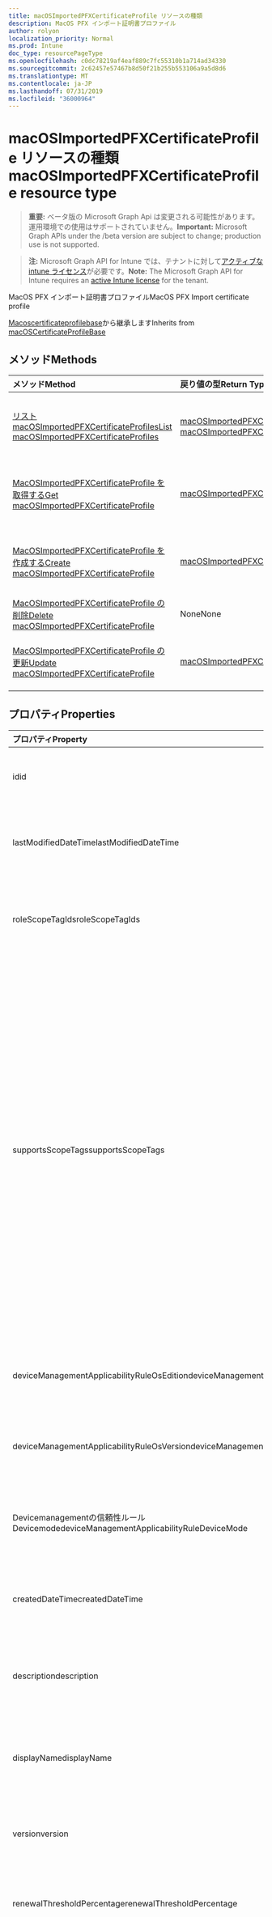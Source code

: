 ```yaml
---
title: macOSImportedPFXCertificateProfile リソースの種類
description: MacOS PFX インポート証明書プロファイル
author: rolyon
localization_priority: Normal
ms.prod: Intune
doc_type: resourcePageType
ms.openlocfilehash: c0dc78219af4eaf889c7fc55310b1a714ad34330
ms.sourcegitcommit: 2c62457e57467b8d50f21b255b553106a9a5d8d6
ms.translationtype: MT
ms.contentlocale: ja-JP
ms.lasthandoff: 07/31/2019
ms.locfileid: "36000964"
---
```

# <a name="macosimportedpfxcertificateprofile-resource-type"></a><span data-ttu-id="2b488-103">macOSImportedPFXCertificateProfile リソースの種類</span><span class="sxs-lookup"><span data-stu-id="2b488-103">macOSImportedPFXCertificateProfile resource type</span></span>

> <span data-ttu-id="2b488-104">**重要:** ベータ版の Microsoft Graph Api は変更される可能性があります。運用環境での使用はサポートされていません。</span><span class="sxs-lookup"><span data-stu-id="2b488-104">**Important:** Microsoft Graph APIs under the /beta version are subject to change; production use is not supported.</span></span>

> <span data-ttu-id="2b488-105">**注:** Microsoft Graph API for Intune では、テナントに対して[アクティブな intune ライセンス](https://go.microsoft.com/fwlink/?linkid=839381)が必要です。</span><span class="sxs-lookup"><span data-stu-id="2b488-105">**Note:** The Microsoft Graph API for Intune requires an [active Intune license](https://go.microsoft.com/fwlink/?linkid=839381) for the tenant.</span></span>

<span data-ttu-id="2b488-106">MacOS PFX インポート証明書プロファイル</span><span class="sxs-lookup"><span data-stu-id="2b488-106">MacOS PFX Import certificate profile</span></span>


<span data-ttu-id="2b488-107">[Macoscertificateprofilebase](../resources/intune-deviceconfig-macoscertificateprofilebase.md)から継承します</span><span class="sxs-lookup"><span data-stu-id="2b488-107">Inherits from [macOSCertificateProfileBase](../resources/intune-deviceconfig-macoscertificateprofilebase.md)</span></span>

## <a name="methods"></a><span data-ttu-id="2b488-108">メソッド</span><span class="sxs-lookup"><span data-stu-id="2b488-108">Methods</span></span>
|<span data-ttu-id="2b488-109">メソッド</span><span class="sxs-lookup"><span data-stu-id="2b488-109">Method</span></span>|<span data-ttu-id="2b488-110">戻り値の型</span><span class="sxs-lookup"><span data-stu-id="2b488-110">Return Type</span></span>|<span data-ttu-id="2b488-111">説明</span><span class="sxs-lookup"><span data-stu-id="2b488-111">Description</span></span>|
|:---|:---|:---|
|[<span data-ttu-id="2b488-112">リスト macOSImportedPFXCertificateProfiles</span><span class="sxs-lookup"><span data-stu-id="2b488-112">List macOSImportedPFXCertificateProfiles</span></span>](../api/intune-deviceconfig-macosimportedpfxcertificateprofile-list.md)|<span data-ttu-id="2b488-113">[macOSImportedPFXCertificateProfile](../resources/intune-deviceconfig-macosimportedpfxcertificateprofile.md)コレクション</span><span class="sxs-lookup"><span data-stu-id="2b488-113">[macOSImportedPFXCertificateProfile](../resources/intune-deviceconfig-macosimportedpfxcertificateprofile.md) collection</span></span>|<span data-ttu-id="2b488-114">[MacOSImportedPFXCertificateProfile](../resources/intune-deviceconfig-macosimportedpfxcertificateprofile.md)オブジェクトのプロパティとリレーションシップをリストします。</span><span class="sxs-lookup"><span data-stu-id="2b488-114">List properties and relationships of the [macOSImportedPFXCertificateProfile](../resources/intune-deviceconfig-macosimportedpfxcertificateprofile.md) objects.</span></span>|
|[<span data-ttu-id="2b488-115">MacOSImportedPFXCertificateProfile を取得する</span><span class="sxs-lookup"><span data-stu-id="2b488-115">Get macOSImportedPFXCertificateProfile</span></span>](../api/intune-deviceconfig-macosimportedpfxcertificateprofile-get.md)|[<span data-ttu-id="2b488-116">macOSImportedPFXCertificateProfile</span><span class="sxs-lookup"><span data-stu-id="2b488-116">macOSImportedPFXCertificateProfile</span></span>](../resources/intune-deviceconfig-macosimportedpfxcertificateprofile.md)|<span data-ttu-id="2b488-117">[MacOSImportedPFXCertificateProfile](../resources/intune-deviceconfig-macosimportedpfxcertificateprofile.md)オブジェクトのプロパティとリレーションシップを読み取ります。</span><span class="sxs-lookup"><span data-stu-id="2b488-117">Read properties and relationships of the [macOSImportedPFXCertificateProfile](../resources/intune-deviceconfig-macosimportedpfxcertificateprofile.md) object.</span></span>|
|[<span data-ttu-id="2b488-118">MacOSImportedPFXCertificateProfile を作成する</span><span class="sxs-lookup"><span data-stu-id="2b488-118">Create macOSImportedPFXCertificateProfile</span></span>](../api/intune-deviceconfig-macosimportedpfxcertificateprofile-create.md)|[<span data-ttu-id="2b488-119">macOSImportedPFXCertificateProfile</span><span class="sxs-lookup"><span data-stu-id="2b488-119">macOSImportedPFXCertificateProfile</span></span>](../resources/intune-deviceconfig-macosimportedpfxcertificateprofile.md)|<span data-ttu-id="2b488-120">新しい[macOSImportedPFXCertificateProfile](../resources/intune-deviceconfig-macosimportedpfxcertificateprofile.md)オブジェクトを作成します。</span><span class="sxs-lookup"><span data-stu-id="2b488-120">Create a new [macOSImportedPFXCertificateProfile](../resources/intune-deviceconfig-macosimportedpfxcertificateprofile.md) object.</span></span>|
|[<span data-ttu-id="2b488-121">MacOSImportedPFXCertificateProfile の削除</span><span class="sxs-lookup"><span data-stu-id="2b488-121">Delete macOSImportedPFXCertificateProfile</span></span>](../api/intune-deviceconfig-macosimportedpfxcertificateprofile-delete.md)|<span data-ttu-id="2b488-122">None</span><span class="sxs-lookup"><span data-stu-id="2b488-122">None</span></span>|<span data-ttu-id="2b488-123">[MacOSImportedPFXCertificateProfile](../resources/intune-deviceconfig-macosimportedpfxcertificateprofile.md)を削除します。</span><span class="sxs-lookup"><span data-stu-id="2b488-123">Deletes a [macOSImportedPFXCertificateProfile](../resources/intune-deviceconfig-macosimportedpfxcertificateprofile.md).</span></span>|
|[<span data-ttu-id="2b488-124">MacOSImportedPFXCertificateProfile の更新</span><span class="sxs-lookup"><span data-stu-id="2b488-124">Update macOSImportedPFXCertificateProfile</span></span>](../api/intune-deviceconfig-macosimportedpfxcertificateprofile-update.md)|[<span data-ttu-id="2b488-125">macOSImportedPFXCertificateProfile</span><span class="sxs-lookup"><span data-stu-id="2b488-125">macOSImportedPFXCertificateProfile</span></span>](../resources/intune-deviceconfig-macosimportedpfxcertificateprofile.md)|<span data-ttu-id="2b488-126">[MacOSImportedPFXCertificateProfile](../resources/intune-deviceconfig-macosimportedpfxcertificateprofile.md)オブジェクトのプロパティを更新します。</span><span class="sxs-lookup"><span data-stu-id="2b488-126">Update the properties of a [macOSImportedPFXCertificateProfile](../resources/intune-deviceconfig-macosimportedpfxcertificateprofile.md) object.</span></span>|

## <a name="properties"></a><span data-ttu-id="2b488-127">プロパティ</span><span class="sxs-lookup"><span data-stu-id="2b488-127">Properties</span></span>
|<span data-ttu-id="2b488-128">プロパティ</span><span class="sxs-lookup"><span data-stu-id="2b488-128">Property</span></span>|<span data-ttu-id="2b488-129">型</span><span class="sxs-lookup"><span data-stu-id="2b488-129">Type</span></span>|<span data-ttu-id="2b488-130">説明</span><span class="sxs-lookup"><span data-stu-id="2b488-130">Description</span></span>|
|:---|:---|:---|
|<span data-ttu-id="2b488-131">id</span><span class="sxs-lookup"><span data-stu-id="2b488-131">id</span></span>|<span data-ttu-id="2b488-132">文字列</span><span class="sxs-lookup"><span data-stu-id="2b488-132">String</span></span>|<span data-ttu-id="2b488-133">エンティティのキー。</span><span class="sxs-lookup"><span data-stu-id="2b488-133">Key of the entity.</span></span> <span data-ttu-id="2b488-134">[deviceConfiguration](../resources/intune-deviceconfig-deviceconfiguration.md) から継承します</span><span class="sxs-lookup"><span data-stu-id="2b488-134">Inherited from [deviceConfiguration](../resources/intune-deviceconfig-deviceconfiguration.md)</span></span>|
|<span data-ttu-id="2b488-135">lastModifiedDateTime</span><span class="sxs-lookup"><span data-stu-id="2b488-135">lastModifiedDateTime</span></span>|<span data-ttu-id="2b488-136">DateTimeOffset</span><span class="sxs-lookup"><span data-stu-id="2b488-136">DateTimeOffset</span></span>|<span data-ttu-id="2b488-137">オブジェクトの最終更新の DateTime。</span><span class="sxs-lookup"><span data-stu-id="2b488-137">DateTime the object was last modified.</span></span> <span data-ttu-id="2b488-138">[deviceConfiguration](../resources/intune-deviceconfig-deviceconfiguration.md) から継承します</span><span class="sxs-lookup"><span data-stu-id="2b488-138">Inherited from [deviceConfiguration](../resources/intune-deviceconfig-deviceconfiguration.md)</span></span>|
|<span data-ttu-id="2b488-139">roleScopeTagIds</span><span class="sxs-lookup"><span data-stu-id="2b488-139">roleScopeTagIds</span></span>|<span data-ttu-id="2b488-140">文字列コレクション</span><span class="sxs-lookup"><span data-stu-id="2b488-140">String collection</span></span>|<span data-ttu-id="2b488-141">このエンティティインスタンスの範囲タグのリスト。</span><span class="sxs-lookup"><span data-stu-id="2b488-141">List of Scope Tags for this Entity instance.</span></span> <span data-ttu-id="2b488-142">[deviceConfiguration](../resources/intune-deviceconfig-deviceconfiguration.md) から継承します</span><span class="sxs-lookup"><span data-stu-id="2b488-142">Inherited from [deviceConfiguration](../resources/intune-deviceconfig-deviceconfiguration.md)</span></span>|
|<span data-ttu-id="2b488-143">supportsScopeTags</span><span class="sxs-lookup"><span data-stu-id="2b488-143">supportsScopeTags</span></span>|<span data-ttu-id="2b488-144">Boolean</span><span class="sxs-lookup"><span data-stu-id="2b488-144">Boolean</span></span>|<span data-ttu-id="2b488-145">基になるデバイス構成がスコープタグの割り当てをサポートしているかどうかを示します。</span><span class="sxs-lookup"><span data-stu-id="2b488-145">Indicates whether or not the underlying Device Configuration supports the assignment of scope tags.</span></span> <span data-ttu-id="2b488-146">この値が false である場合、ScopeTags プロパティへの割り当ては許可されません。エンティティは、スコープを持つユーザーには表示されません。</span><span class="sxs-lookup"><span data-stu-id="2b488-146">Assigning to the ScopeTags property is not allowed when this value is false and entities will not be visible to scoped users.</span></span> <span data-ttu-id="2b488-147">これは Silverlight で作成された従来のポリシーに対して実行され、Azure ポータルでポリシーを削除して再作成することによって解決できます。</span><span class="sxs-lookup"><span data-stu-id="2b488-147">This occurs for Legacy policies created in Silverlight and can be resolved by deleting and recreating the policy in the Azure Portal.</span></span> <span data-ttu-id="2b488-148">このプロパティに値を設定するには、 SetExtrusionDirection メソッドを適用します。</span><span class="sxs-lookup"><span data-stu-id="2b488-148">This property is read-only.</span></span> <span data-ttu-id="2b488-149">[deviceConfiguration](../resources/intune-deviceconfig-deviceconfiguration.md) から継承します</span><span class="sxs-lookup"><span data-stu-id="2b488-149">Inherited from [deviceConfiguration](../resources/intune-deviceconfig-deviceconfiguration.md)</span></span>|
|<span data-ttu-id="2b488-150">deviceManagementApplicabilityRuleOsEdition</span><span class="sxs-lookup"><span data-stu-id="2b488-150">deviceManagementApplicabilityRuleOsEdition</span></span>|[<span data-ttu-id="2b488-151">deviceManagementApplicabilityRuleOsEdition</span><span class="sxs-lookup"><span data-stu-id="2b488-151">deviceManagementApplicabilityRuleOsEdition</span></span>](../resources/intune-deviceconfig-devicemanagementapplicabilityruleosedition.md)|<span data-ttu-id="2b488-152">このポリシーの OS エディションの適用。</span><span class="sxs-lookup"><span data-stu-id="2b488-152">The OS edition applicability for this Policy.</span></span> <span data-ttu-id="2b488-153">[deviceConfiguration](../resources/intune-deviceconfig-deviceconfiguration.md) から継承します</span><span class="sxs-lookup"><span data-stu-id="2b488-153">Inherited from [deviceConfiguration](../resources/intune-deviceconfig-deviceconfiguration.md)</span></span>|
|<span data-ttu-id="2b488-154">deviceManagementApplicabilityRuleOsVersion</span><span class="sxs-lookup"><span data-stu-id="2b488-154">deviceManagementApplicabilityRuleOsVersion</span></span>|[<span data-ttu-id="2b488-155">deviceManagementApplicabilityRuleOsVersion</span><span class="sxs-lookup"><span data-stu-id="2b488-155">deviceManagementApplicabilityRuleOsVersion</span></span>](../resources/intune-deviceconfig-devicemanagementapplicabilityruleosversion.md)|<span data-ttu-id="2b488-156">このポリシーの OS バージョン適用ルール。</span><span class="sxs-lookup"><span data-stu-id="2b488-156">The OS version applicability rule for this Policy.</span></span> <span data-ttu-id="2b488-157">[deviceConfiguration](../resources/intune-deviceconfig-deviceconfiguration.md) から継承します</span><span class="sxs-lookup"><span data-stu-id="2b488-157">Inherited from [deviceConfiguration](../resources/intune-deviceconfig-deviceconfiguration.md)</span></span>|
|<span data-ttu-id="2b488-158">Devicemanagementの信頼性ルール Devicemode</span><span class="sxs-lookup"><span data-stu-id="2b488-158">deviceManagementApplicabilityRuleDeviceMode</span></span>|[<span data-ttu-id="2b488-159">Devicemanagementの信頼性ルール Devicemode</span><span class="sxs-lookup"><span data-stu-id="2b488-159">deviceManagementApplicabilityRuleDeviceMode</span></span>](../resources/intune-deviceconfig-devicemanagementapplicabilityruledevicemode.md)|<span data-ttu-id="2b488-160">このポリシーのデバイスモード適用ルール。</span><span class="sxs-lookup"><span data-stu-id="2b488-160">The device mode applicability rule for this Policy.</span></span> <span data-ttu-id="2b488-161">[deviceConfiguration](../resources/intune-deviceconfig-deviceconfiguration.md) から継承します</span><span class="sxs-lookup"><span data-stu-id="2b488-161">Inherited from [deviceConfiguration](../resources/intune-deviceconfig-deviceconfiguration.md)</span></span>|
|<span data-ttu-id="2b488-162">createdDateTime</span><span class="sxs-lookup"><span data-stu-id="2b488-162">createdDateTime</span></span>|<span data-ttu-id="2b488-163">DateTimeOffset</span><span class="sxs-lookup"><span data-stu-id="2b488-163">DateTimeOffset</span></span>|<span data-ttu-id="2b488-164">オブジェクトが作成された DateTime。</span><span class="sxs-lookup"><span data-stu-id="2b488-164">DateTime the object was created.</span></span> <span data-ttu-id="2b488-165">[deviceConfiguration](../resources/intune-deviceconfig-deviceconfiguration.md) から継承します</span><span class="sxs-lookup"><span data-stu-id="2b488-165">Inherited from [deviceConfiguration](../resources/intune-deviceconfig-deviceconfiguration.md)</span></span>|
|<span data-ttu-id="2b488-166">description</span><span class="sxs-lookup"><span data-stu-id="2b488-166">description</span></span>|<span data-ttu-id="2b488-167">String</span><span class="sxs-lookup"><span data-stu-id="2b488-167">String</span></span>|<span data-ttu-id="2b488-168">管理者が指定した、デバイス構成についての説明。</span><span class="sxs-lookup"><span data-stu-id="2b488-168">Admin provided description of the Device Configuration.</span></span> <span data-ttu-id="2b488-169">[deviceConfiguration](../resources/intune-deviceconfig-deviceconfiguration.md) から継承します</span><span class="sxs-lookup"><span data-stu-id="2b488-169">Inherited from [deviceConfiguration](../resources/intune-deviceconfig-deviceconfiguration.md)</span></span>|
|<span data-ttu-id="2b488-170">displayName</span><span class="sxs-lookup"><span data-stu-id="2b488-170">displayName</span></span>|<span data-ttu-id="2b488-171">String</span><span class="sxs-lookup"><span data-stu-id="2b488-171">String</span></span>|<span data-ttu-id="2b488-172">管理者が指定した、デバイス構成の名前。</span><span class="sxs-lookup"><span data-stu-id="2b488-172">Admin provided name of the device configuration.</span></span> <span data-ttu-id="2b488-173">[deviceConfiguration](../resources/intune-deviceconfig-deviceconfiguration.md) から継承します</span><span class="sxs-lookup"><span data-stu-id="2b488-173">Inherited from [deviceConfiguration](../resources/intune-deviceconfig-deviceconfiguration.md)</span></span>|
|<span data-ttu-id="2b488-174">version</span><span class="sxs-lookup"><span data-stu-id="2b488-174">version</span></span>|<span data-ttu-id="2b488-175">Int32</span><span class="sxs-lookup"><span data-stu-id="2b488-175">Int32</span></span>|<span data-ttu-id="2b488-176">デバイス構成のバージョン。</span><span class="sxs-lookup"><span data-stu-id="2b488-176">Version of the device configuration.</span></span> <span data-ttu-id="2b488-177">[deviceConfiguration](../resources/intune-deviceconfig-deviceconfiguration.md) から継承します</span><span class="sxs-lookup"><span data-stu-id="2b488-177">Inherited from [deviceConfiguration](../resources/intune-deviceconfig-deviceconfiguration.md)</span></span>|
|<span data-ttu-id="2b488-178">renewalThresholdPercentage</span><span class="sxs-lookup"><span data-stu-id="2b488-178">renewalThresholdPercentage</span></span>|<span data-ttu-id="2b488-179">Int32</span><span class="sxs-lookup"><span data-stu-id="2b488-179">Int32</span></span>|<span data-ttu-id="2b488-180">証明書の更新しきい値の割合。</span><span class="sxs-lookup"><span data-stu-id="2b488-180">Certificate renewal threshold percentage.</span></span> <span data-ttu-id="2b488-181">[Macoscertificateprofilebase](../resources/intune-deviceconfig-macoscertificateprofilebase.md)から継承します</span><span class="sxs-lookup"><span data-stu-id="2b488-181">Inherited from [macOSCertificateProfileBase](../resources/intune-deviceconfig-macoscertificateprofilebase.md)</span></span>|
|<span data-ttu-id="2b488-182">subjectNameFormat</span><span class="sxs-lookup"><span data-stu-id="2b488-182">subjectNameFormat</span></span>|[<span data-ttu-id="2b488-183">appleSubjectNameFormat</span><span class="sxs-lookup"><span data-stu-id="2b488-183">appleSubjectNameFormat</span></span>](../resources/intune-deviceconfig-applesubjectnameformat.md)|<span data-ttu-id="2b488-184">証明書のサブジェクト名の形式。</span><span class="sxs-lookup"><span data-stu-id="2b488-184">Certificate Subject Name Format.</span></span> <span data-ttu-id="2b488-185">[Macoscertificateprofilebase](../resources/intune-deviceconfig-macoscertificateprofilebase.md)から継承します。</span><span class="sxs-lookup"><span data-stu-id="2b488-185">Inherited from [macOSCertificateProfileBase](../resources/intune-deviceconfig-macoscertificateprofilebase.md).</span></span> <span data-ttu-id="2b488-186">使用可能な値: `commonName`、`commonNameAsEmail`、`custom`、`commonNameIncludingEmail`、`commonNameAsIMEI`、`commonNameAsSerialNumber`。</span><span class="sxs-lookup"><span data-stu-id="2b488-186">Possible values are: `commonName`, `commonNameAsEmail`, `custom`, `commonNameIncludingEmail`, `commonNameAsIMEI`, `commonNameAsSerialNumber`.</span></span>|
|<span data-ttu-id="2b488-187">subjectAlternativeNameType</span><span class="sxs-lookup"><span data-stu-id="2b488-187">subjectAlternativeNameType</span></span>|[<span data-ttu-id="2b488-188">subjectAlternativeNameType</span><span class="sxs-lookup"><span data-stu-id="2b488-188">subjectAlternativeNameType</span></span>](../resources/intune-deviceconfig-subjectalternativenametype.md)|<span data-ttu-id="2b488-189">証明書のサブジェクトの別名の種類。</span><span class="sxs-lookup"><span data-stu-id="2b488-189">Certificate Subject Alternative Name Type.</span></span> <span data-ttu-id="2b488-190">[Macoscertificateprofilebase](../resources/intune-deviceconfig-macoscertificateprofilebase.md)から継承します。</span><span class="sxs-lookup"><span data-stu-id="2b488-190">Inherited from [macOSCertificateProfileBase](../resources/intune-deviceconfig-macoscertificateprofilebase.md).</span></span> <span data-ttu-id="2b488-191">可能な値は、`none`、`emailAddress`、`userPrincipalName`、`customAzureADAttribute`、`domainNameService` です。</span><span class="sxs-lookup"><span data-stu-id="2b488-191">Possible values are: `none`, `emailAddress`, `userPrincipalName`, `customAzureADAttribute`, `domainNameService`.</span></span>|
|<span data-ttu-id="2b488-192">certificateValidityPeriodValue</span><span class="sxs-lookup"><span data-stu-id="2b488-192">certificateValidityPeriodValue</span></span>|<span data-ttu-id="2b488-193">Int32</span><span class="sxs-lookup"><span data-stu-id="2b488-193">Int32</span></span>|<span data-ttu-id="2b488-194">証明書の有効期間の値。</span><span class="sxs-lookup"><span data-stu-id="2b488-194">Value for the Certificate Validity Period.</span></span> <span data-ttu-id="2b488-195">[Macoscertificateprofilebase](../resources/intune-deviceconfig-macoscertificateprofilebase.md)から継承します</span><span class="sxs-lookup"><span data-stu-id="2b488-195">Inherited from [macOSCertificateProfileBase](../resources/intune-deviceconfig-macoscertificateprofilebase.md)</span></span>|
|<span data-ttu-id="2b488-196">certificateValidityPeriodScale</span><span class="sxs-lookup"><span data-stu-id="2b488-196">certificateValidityPeriodScale</span></span>|[<span data-ttu-id="2b488-197">certificateValidityPeriodScale</span><span class="sxs-lookup"><span data-stu-id="2b488-197">certificateValidityPeriodScale</span></span>](../resources/intune-deviceconfig-certificatevalidityperiodscale.md)|<span data-ttu-id="2b488-198">証明書の有効期間のスケール。</span><span class="sxs-lookup"><span data-stu-id="2b488-198">Scale for the Certificate Validity Period.</span></span> <span data-ttu-id="2b488-199">[Macoscertificateprofilebase](../resources/intune-deviceconfig-macoscertificateprofilebase.md)から継承します。</span><span class="sxs-lookup"><span data-stu-id="2b488-199">Inherited from [macOSCertificateProfileBase](../resources/intune-deviceconfig-macoscertificateprofilebase.md).</span></span> <span data-ttu-id="2b488-200">可能な値は、`days`、`months`、`years` です。</span><span class="sxs-lookup"><span data-stu-id="2b488-200">Possible values are: `days`, `months`, `years`.</span></span>|
|<span data-ttu-id="2b488-201">intendedPurpose</span><span class="sxs-lookup"><span data-stu-id="2b488-201">intendedPurpose</span></span>|[<span data-ttu-id="2b488-202">intendedPurpose</span><span class="sxs-lookup"><span data-stu-id="2b488-202">intendedPurpose</span></span>](../resources/intune-deviceconfig-intendedpurpose.md)|<span data-ttu-id="2b488-203">まだ文書化されていません。</span><span class="sxs-lookup"><span data-stu-id="2b488-203">Not yet documented.</span></span> <span data-ttu-id="2b488-204">可能な値は、`unassigned`、`smimeEncryption`、`smimeSigning`、`vpn`、`wifi` です。</span><span class="sxs-lookup"><span data-stu-id="2b488-204">Possible values are: `unassigned`, `smimeEncryption`, `smimeSigning`, `vpn`, `wifi`.</span></span>|

## <a name="relationships"></a><span data-ttu-id="2b488-205">リレーションシップ</span><span class="sxs-lookup"><span data-stu-id="2b488-205">Relationships</span></span>
|<span data-ttu-id="2b488-206">リレーションシップ</span><span class="sxs-lookup"><span data-stu-id="2b488-206">Relationship</span></span>|<span data-ttu-id="2b488-207">型</span><span class="sxs-lookup"><span data-stu-id="2b488-207">Type</span></span>|<span data-ttu-id="2b488-208">説明</span><span class="sxs-lookup"><span data-stu-id="2b488-208">Description</span></span>|
|:---|:---|:---|
|<span data-ttu-id="2b488-209">groupAssignments</span><span class="sxs-lookup"><span data-stu-id="2b488-209">groupAssignments</span></span>|<span data-ttu-id="2b488-210">[deviceConfigurationGroupAssignment](../resources/intune-deviceconfig-deviceconfigurationgroupassignment.md)コレクション</span><span class="sxs-lookup"><span data-stu-id="2b488-210">[deviceConfigurationGroupAssignment](../resources/intune-deviceconfig-deviceconfigurationgroupassignment.md) collection</span></span>|<span data-ttu-id="2b488-211">デバイスの構成プロファイルのグループ割り当てのリストです。</span><span class="sxs-lookup"><span data-stu-id="2b488-211">The list of group assignments for the device configuration profile.</span></span> <span data-ttu-id="2b488-212">[deviceConfiguration](../resources/intune-deviceconfig-deviceconfiguration.md) から継承します</span><span class="sxs-lookup"><span data-stu-id="2b488-212">Inherited from [deviceConfiguration](../resources/intune-deviceconfig-deviceconfiguration.md)</span></span>|
|<span data-ttu-id="2b488-213">assignments</span><span class="sxs-lookup"><span data-stu-id="2b488-213">assignments</span></span>|<span data-ttu-id="2b488-214">[deviceConfigurationAssignment](../resources/intune-deviceconfig-deviceconfigurationassignment.md) コレクション</span><span class="sxs-lookup"><span data-stu-id="2b488-214">[deviceConfigurationAssignment](../resources/intune-deviceconfig-deviceconfigurationassignment.md) collection</span></span>|<span data-ttu-id="2b488-215">デバイスの構成プロファイルの割り当てのリスト。</span><span class="sxs-lookup"><span data-stu-id="2b488-215">The list of assignments for the device configuration profile.</span></span> <span data-ttu-id="2b488-216">[deviceConfiguration](../resources/intune-deviceconfig-deviceconfiguration.md) から継承します</span><span class="sxs-lookup"><span data-stu-id="2b488-216">Inherited from [deviceConfiguration](../resources/intune-deviceconfig-deviceconfiguration.md)</span></span>|
|<span data-ttu-id="2b488-217">deviceStatuses</span><span class="sxs-lookup"><span data-stu-id="2b488-217">deviceStatuses</span></span>|<span data-ttu-id="2b488-218">[deviceConfigurationDeviceStatus](../resources/intune-deviceconfig-deviceconfigurationdevicestatus.md) コレクション</span><span class="sxs-lookup"><span data-stu-id="2b488-218">[deviceConfigurationDeviceStatus](../resources/intune-deviceconfig-deviceconfigurationdevicestatus.md) collection</span></span>|<span data-ttu-id="2b488-219">デバイスごとのデバイス構成のインストール状況。</span><span class="sxs-lookup"><span data-stu-id="2b488-219">Device configuration installation status by device.</span></span> <span data-ttu-id="2b488-220">[deviceConfiguration](../resources/intune-deviceconfig-deviceconfiguration.md) から継承します</span><span class="sxs-lookup"><span data-stu-id="2b488-220">Inherited from [deviceConfiguration](../resources/intune-deviceconfig-deviceconfiguration.md)</span></span>|
|<span data-ttu-id="2b488-221">userStatuses</span><span class="sxs-lookup"><span data-stu-id="2b488-221">userStatuses</span></span>|<span data-ttu-id="2b488-222">[deviceConfigurationUserStatus](../resources/intune-deviceconfig-deviceconfigurationuserstatus.md) コレクション</span><span class="sxs-lookup"><span data-stu-id="2b488-222">[deviceConfigurationUserStatus](../resources/intune-deviceconfig-deviceconfigurationuserstatus.md) collection</span></span>|<span data-ttu-id="2b488-223">ユーザーごとのデバイス構成のインストール状態。</span><span class="sxs-lookup"><span data-stu-id="2b488-223">Device configuration installation status by user.</span></span> <span data-ttu-id="2b488-224">[deviceConfiguration](../resources/intune-deviceconfig-deviceconfiguration.md) から継承します</span><span class="sxs-lookup"><span data-stu-id="2b488-224">Inherited from [deviceConfiguration](../resources/intune-deviceconfig-deviceconfiguration.md)</span></span>|
|<span data-ttu-id="2b488-225">deviceStatusOverview</span><span class="sxs-lookup"><span data-stu-id="2b488-225">deviceStatusOverview</span></span>|[<span data-ttu-id="2b488-226">deviceConfigurationDeviceOverview</span><span class="sxs-lookup"><span data-stu-id="2b488-226">deviceConfigurationDeviceOverview</span></span>](../resources/intune-deviceconfig-deviceconfigurationdeviceoverview.md)|<span data-ttu-id="2b488-227">デバイス構成のデバイス状態の概要 ([deviceConfiguration](../resources/intune-deviceconfig-deviceconfiguration.md) から継承)</span><span class="sxs-lookup"><span data-stu-id="2b488-227">Device Configuration devices status overview Inherited from [deviceConfiguration](../resources/intune-deviceconfig-deviceconfiguration.md)</span></span>|
|<span data-ttu-id="2b488-228">userStatusOverview</span><span class="sxs-lookup"><span data-stu-id="2b488-228">userStatusOverview</span></span>|[<span data-ttu-id="2b488-229">deviceConfigurationUserOverview</span><span class="sxs-lookup"><span data-stu-id="2b488-229">deviceConfigurationUserOverview</span></span>](../resources/intune-deviceconfig-deviceconfigurationuseroverview.md)|<span data-ttu-id="2b488-230">デバイス構成のユーザー状態の概要 ([deviceConfiguration](../resources/intune-deviceconfig-deviceconfiguration.md) から継承)</span><span class="sxs-lookup"><span data-stu-id="2b488-230">Device Configuration users status overview Inherited from [deviceConfiguration](../resources/intune-deviceconfig-deviceconfiguration.md)</span></span>|
|<span data-ttu-id="2b488-231">deviceSettingStateSummaries</span><span class="sxs-lookup"><span data-stu-id="2b488-231">deviceSettingStateSummaries</span></span>|<span data-ttu-id="2b488-232">[settingStateDeviceSummary](../resources/intune-deviceconfig-settingstatedevicesummary.md) コレクション</span><span class="sxs-lookup"><span data-stu-id="2b488-232">[settingStateDeviceSummary](../resources/intune-deviceconfig-settingstatedevicesummary.md) collection</span></span>|<span data-ttu-id="2b488-233">デバイス構成設定状態のデバイスの要約 ([deviceConfiguration](../resources/intune-deviceconfig-deviceconfiguration.md) から継承)</span><span class="sxs-lookup"><span data-stu-id="2b488-233">Device Configuration Setting State Device Summary Inherited from [deviceConfiguration](../resources/intune-deviceconfig-deviceconfiguration.md)</span></span>|
|<span data-ttu-id="2b488-234">managedDeviceCertificateStates</span><span class="sxs-lookup"><span data-stu-id="2b488-234">managedDeviceCertificateStates</span></span>|<span data-ttu-id="2b488-235">[managedDeviceCertificateState](../resources/intune-deviceconfig-manageddevicecertificatestate.md)コレクション</span><span class="sxs-lookup"><span data-stu-id="2b488-235">[managedDeviceCertificateState](../resources/intune-deviceconfig-manageddevicecertificatestate.md) collection</span></span>|<span data-ttu-id="2b488-236">デバイスの証明書の状態</span><span class="sxs-lookup"><span data-stu-id="2b488-236">Certificate state for devices</span></span>|

## <a name="json-representation"></a><span data-ttu-id="2b488-237">JSON 表記</span><span class="sxs-lookup"><span data-stu-id="2b488-237">JSON Representation</span></span>
<span data-ttu-id="2b488-238">以下は、リソースの JSON 表記です。</span><span class="sxs-lookup"><span data-stu-id="2b488-238">Here is a JSON representation of the resource.</span></span>
<!-- {
  "blockType": "resource",
  "keyProperty": "id",
  "@odata.type": "microsoft.graph.macOSImportedPFXCertificateProfile"
}
-->
``` json
{
  "@odata.type": "#microsoft.graph.macOSImportedPFXCertificateProfile",
  "id": "String (identifier)",
  "lastModifiedDateTime": "String (timestamp)",
  "roleScopeTagIds": [
    "String"
  ],
  "supportsScopeTags": true,
  "deviceManagementApplicabilityRuleOsEdition": {
    "@odata.type": "microsoft.graph.deviceManagementApplicabilityRuleOsEdition",
    "osEditionTypes": [
      "String"
    ],
    "name": "String",
    "ruleType": "String"
  },
  "deviceManagementApplicabilityRuleOsVersion": {
    "@odata.type": "microsoft.graph.deviceManagementApplicabilityRuleOsVersion",
    "minOSVersion": "String",
    "maxOSVersion": "String",
    "name": "String",
    "ruleType": "String"
  },
  "deviceManagementApplicabilityRuleDeviceMode": {
    "@odata.type": "microsoft.graph.deviceManagementApplicabilityRuleDeviceMode",
    "deviceMode": "String",
    "name": "String",
    "ruleType": "String"
  },
  "createdDateTime": "String (timestamp)",
  "description": "String",
  "displayName": "String",
  "version": 1024,
  "renewalThresholdPercentage": 1024,
  "subjectNameFormat": "String",
  "subjectAlternativeNameType": "String",
  "certificateValidityPeriodValue": 1024,
  "certificateValidityPeriodScale": "String",
  "intendedPurpose": "String"
}
```






